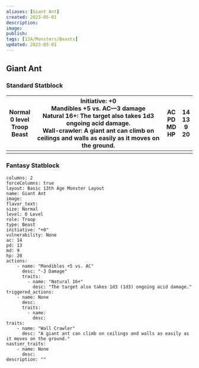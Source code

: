 ```yaml
---
aliases: [Giant Ant]
created: 2023-05-01
description: 
image: 
publish: 
tags: [13A/Monsters/Beasts]
updated: 2023-05-01
---
```


## Giant Ant

### Standard Statblock

| Normal<br>0 level<br>Troop<br>Beast 	| Initiative: +0<br>Mandibles +5 vs. AC—3 damage<br>Natural 16+: The target also takes 1d3 ongoing acid damage.<br>Wall-crawler: A giant ant can climb on ceilings and walls as easily as it moves on the ground. 	| AC<br>PD<br>MD<br>HP 	| 14<br>13<br>9<br>20 	|  
|---	|---	|---	|---	|  
|  	|  	|  	|  	|

### Fantasy Statblock

```statblock
columns: 2
forceColumns: true
layout: Basic 13th Age Monster Layout
name: Giant Ant
image:
flavor_text: 
size: Normal
level: 0 Level
role: Troop
type: Beast
initiative: "+0"
vulnerability: None
ac: 14
pd: 13
md: 9
hp: 20
actions:
    - name: "Mandibles +5 vs. AC"
      desc: "-3 Damage"
      traits:
        - name: "Natural 16+"
          desc: "The target also takes 1d3 (1d3) ongoing acid damage."
triggered_actions:
    - name: None
      desc: 
      traits:
        - name: 
          desc: 
traits:
    - name: "Wall Crawler"
      desc: "A giant ant can climb on ceilings and walls as easily as it moves on the ground."
nastier_traits: 
    - name: None
      desc: 
description: ""
```

